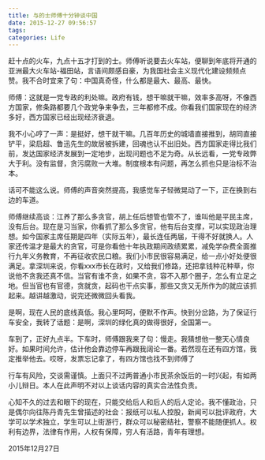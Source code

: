 ```yaml
---
title: 与的士师傅十分钟谈中国
date: 2015-12-27 09:56:57
tags:
categories: Life
---
```


赶十点的火车，九点十五才打到的士。师傅听说要去火车站，便聊到年底将开通的亚洲最大火车站-福田站，言语间颇感自豪，为我国社会主义现代化建设频频点赞。我不合时宜来了句：中国真奇怪，什么都是最大、最高、最快。

<!--more-->

师傅：这就是一党专政的利处嘛。政府有钱，想干嘛就干嘛，效率多高呀，不像西方国家，修条路都要几个政党争来争去，三年都修不成。你看我们国家现在的经济多好，西方国家已经出现经济衰退。

我不小心哼了一声：是挺好，想干就干嘛。几百年历史的城墙直接推到，胡同直接铲平，梁启超、鲁迅先生的故居被拆建，回魂也认不出旧处。西方国家走得比我们前，发达国家经济发展到一定地步，出现问题也不足为奇。从长远看，一党专政弊大于利。没有监督，贪污腐败一大堆。制度根本有问题，再怎么抓也只是治标不治本。

话可不能这么说。师傅的声音突然提高，我感觉车子轻微晃动了一下，正在换到右边的车道。

师傅继续高谈：江养了那么多贪官，胡上任后想管也管不了，谁叫他是平民主席，没有后台。现在是习当家，你看抓了那么多贪官，他有后台支撑，可以实现政治理想。如今国家主席任期是四年（实际五年），最长连任两届，干得不好就换人。人家还传温才是最大的贪官，可是你看他十年执政期间政绩累累，减免学杂费全面推行九年义务教育，不再征收农民口粮。我们小市民很容易满足，给一点小好处便很满足。拿深圳来说，你看xxx市长在政时，又给我们修路，还把拿钱种花种草，你说他不贪我还真不信。当官有谁不贪，如果不贪，容不入那个圈子，怎么有立足之地。但当官也有官德，贪就贪，起码也干点实事，那些又贪又无所作为的就应该抓起来。越讲越激动，说完还微微回头看我。

是啊，现在人民的底线真低。我心里呵呵，便默不作声。快到分岔路，为了保证行车安全，我转了话题：是啊，深圳的绿化真的做得很好，全国第一。

车到了，正好九点半。下车时，师傅跟我来了句：慢走。我猜想他一整天心情良好。如果时间允许，估计他会靠边停车再跟我阔论一番。若然现在还有四方馆，我定推举他去。哎呀，发票忘记拿了，有四方馆也找不到师傅了

行车有风险，交谈需谨慎。上面只不过两普通小市民茶余饭后的一时兴起，有如两小儿辩日。本人在此声明不对以上谈话内容的真实合法性负责。

心知不久的过去和眼下的现在，只能交给后人和后人的后人定论。我不懂政治，只是偶尔向往陈丹青先生曾描述的社会：报纸可以私人控股，新闻可以批评政府，大学可以学术独立，学生可以上街游行，群众可以秘密结社，警察不能随便抓人。权利有边界，法律有作用，人权有保障，穷人有活路，青年有理想。

2015年12月27日